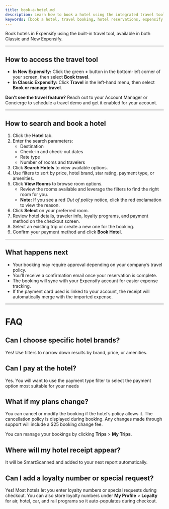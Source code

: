 ```yaml
---
title: book-a-hotel.md
description: Learn how to book a hotel using the integrated travel tool in Classic and New Expensify, with step-by-step instructions.
keywords: [book a hotel, travel booking, hotel reservations, expensify travel, classic, new expensify]
---
```


<div id="new-expensify" markdown="1">

Book hotels in Expensify using the built-in travel tool, available in both Classic and New Expensify.

---

## How to access the travel tool

- **In New Expensify:** Click the green **+** button in the bottom-left corner of your screen, then select **Book travel**.
- **In Classic Expensify:** Click **Travel** in the left-hand menu, then select **Book or manage travel**.

**Don’t see the travel feature?** Reach out to your Account Manager or Concierge to schedule a travel demo and get it enabled for your account.

---

## How to search and book a hotel

1. Click the **Hotel** tab.
2. Enter the search parameters:
   - Destination
   - Check-in and check-out dates
   - Rate type
   - Number of rooms and travelers
3. Click **Search Hotels** to view available options.
4. Use filters to sort by price, hotel brand, star rating, payment type, or amenities.
5. Click **View Rooms** to browse room options.
   - Review the rooms available and leverage the filters to find the right room for you.
   - **Note:** If you see a red _Out of policy_ notice, click the red exclamation to view the reason.
6. Click **Select** on your preferred room.
7. Review hotel details, traveler info, loyalty programs, and payment method on the checkout screen.
8. Select an existing trip or create a new one for the booking.
9. Confirm your payment method and click **Book Hotel**.

---

## What happens next

- Your booking may require approval depending on your company’s travel policy.
- You’ll receive a confirmation email once your reservation is complete.
- The booking will sync with your Expensify account for easier expense tracking.
- If the payment card used is linked to your account, the receipt will automatically merge with the imported expense.

---

# FAQ

## Can I choose specific hotel brands?
Yes! Use filters to narrow down results by brand, price, or amenities.

## Can I pay at the hotel?
Yes. You will want to use the payment type filter to select the payment option most suitable for your needs

## What if my plans change?
You can cancel or modify the booking if the hotel’s policy allows it. The cancellation policy is displayed during booking. Any changes made through support will include a $25 booking change fee.

You can manage your bookings by clicking **Trips** > **My Trips**.

## Where will my hotel receipt appear?
It will be SmartScanned and added to your next report automatically.

## Can I add a loyalty number or special request?
Yes! Most hotels let you enter loyalty numbers or special requests during checkout. You can also store loyalty numbers under **My Profile** > **Loyalty** for air, hotel, car, and rail programs so it auto-populates during checkout. 

</div>
